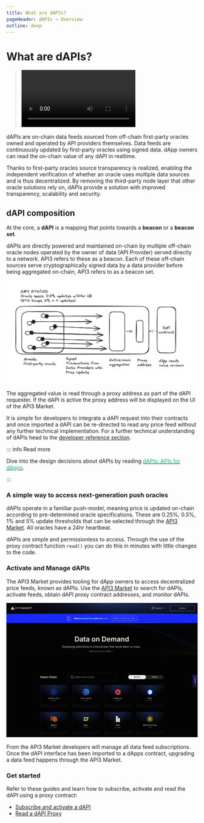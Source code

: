 ```yaml
---
title: What are dAPIs?
pageHeader: dAPIs → Overview
outline: deep
---
```


<PageHeader/>

# What are dAPIs?

> <Video src="https://www.youtube.com/embed/wLZ4pyqAFuE"/>

dAPIs are on-chain data feeds sourced from off-chain first-party oracles owned
and operated by API providers themselves. Data feeds are continuously updated by
first-party oracles using signed data. dApp owners can read the on-chain value
of any dAPI in realtime.

Thanks to first-party oracles source transparency is realized, enabling the
independent verification of whether an oracle uses multiple data sources and is
thus decentralized. By removing the third-party node layer that other oracle
solutions rely on, dAPIs provide a solution with improved transparency,
scalability and security.

## dAPI composition

At the core, a **dAPI** is a mapping that points towards a **beacon** or a
**beacon set**.

dAPIs are directly powered and maintained on-chain by multiple off-chain oracle
nodes operated by the owner of data (API Provider) served directly to a network.
API3 refers to these as a beacon. Each of these off-chain sources serve
cryptographically signed data by a data provider before being aggregated
on-chain, API3 refers to as a beacon set.

<img src="./assets/images/dAPI_q2.png" style="width:500px">

The aggregated value is read through a proxy address as part of the dAPI
requester. If the dAPI is active the proxy address will be displayed on the UI
of the API3 Market.

It is simple for developers to integrate a dAPI request into their contracts and
once imported a dAPI can be re-directed to read any price feed without any
further technical implementation. For a further technical understanding of dAPIs
head to the [developer reference section](/dapis/reference/understand/).

::: info Read more

Dive into the design decisions about dAPIs by reading
[<span style="color:rgb(16, 185, 129);">dAPIs: APIs for dApps</span>](https://medium.com/api3/dapis-apis-for-dapps-53b83f8d2493).

:::

### A simple way to access next-generation push oracles

dAPIs operate in a familiar push-model, meaning price is updated on-chain
according to pre-determined oracle specifications. These are 0.25%, 0.5%, 1% and
5% update thresholds that can be selected through the
[API3 Market](https://market.api3.org/dapis). All oracles have a 24hr heartbeat.

dAPIs are simple and permissionless to access. Through the use of the proxy
contract function `read()` you can do this in minutes with little changes to the
code.

### Activate and Manage dAPIs

The API3 Market provides tooling for dApp owners to access decentralized price
feeds, known as dAPIs. Use the [API3 Market](https://market.api3.org) to search
for dAPIs, activate feeds, obtain dAPI proxy contract addresses, and monitor
dAPIs.

<img src="./assets/images/API3_market_september2024.png" style="width:1200px">

From the API3 Market developers will manage all data feed subscriptions. Once
the dAPI interface has been imported to a dApps contract, upgrading a data feed
happens through the API3 Market.

### Get started

Refer to these guides and learn how to subscribe, activate and read the dAPI
using a proxy contract:

- [Subscribe and activate a dAPI](/dapis/guides/subscribing-to-dapis/)
- [Read a dAPI Proxy](/dapis/guides/read-a-dapi/)
